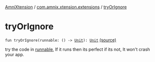 [AmniXtension](../index.md) / [com.amnix.xtension.extensions](index.md) / [tryOrIgnore](./try-or-ignore.md)

# tryOrIgnore

`fun tryOrIgnore(runnable: () -> `[`Unit`](https://kotlinlang.org/api/latest/jvm/stdlib/kotlin/-unit/index.html)`): `[`Unit`](https://kotlinlang.org/api/latest/jvm/stdlib/kotlin/-unit/index.html) [(source)](https://github.com/AmniX/AmniXTension/tree/master/AmniXtension/src/main/java/com/amnix/xtension/extensions/GlobalExtensions.kt#L98)

try the code in [runnable](try-or-ignore.md#com.amnix.xtension.extensions$tryOrIgnore(kotlin.Function0((kotlin.Unit)))/runnable), If it runs then its perfect if its not, It won't crash your app.

